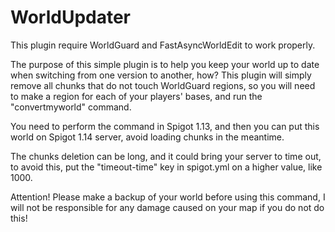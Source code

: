 # WorldUpdater
This plugin require WorldGuard and FastAsyncWorldEdit to work properly.

The purpose of this simple plugin is to help you keep your world up to date when switching from one version to another, how? This plugin will simply remove all chunks that do not touch WorldGuard regions, so you will need to make a region for each of your players' bases, and run the "convertmyworld" command.

You need to perform the command in Spigot 1.13, and then you can put this world on Spigot 1.14 server, avoid loading chunks in the meantime.

The chunks deletion can be long, and it could bring your server to time out, to avoid this, put the "timeout-time" key in spigot.yml on a higher value, like 1000.

Attention! Please make a backup of your world before using this command, I will not be responsible for any damage caused on your map if you do not do this!

